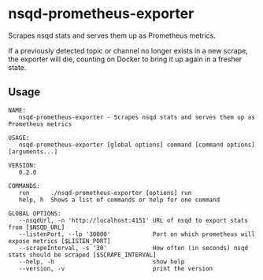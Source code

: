 # nsqd-prometheus-exporter 

Scrapes nsqd stats and serves them up as Prometheus metrics.

If a previously detected topic or channel no longer exists in a new scrape, the exporter will die, counting on Docker to bring it up again in a fresher state.

## Usage
```
NAME:
   nsqd-prometheus-exporter - Scrapes nsqd stats and serves them up as Prometheus metrics

USAGE:
   nsqd-prometheus-exporter [global options] command [command options] [arguments...]

VERSION:
   0.2.0

COMMANDS:
   run		./nsqd-prometheus-exporter [options] run
   help, h	Shows a list of commands or help for one command

GLOBAL OPTIONS:
   --nsqdUrl, -n 'http://localhost:4151' URL of nsqd to export stats from [$NSQD_URL]
   --listenPort, --lp '30000'            Port on which prometheus will expose metrics [$LISTEN_PORT]
   --scrapeInterval, -s '30'             How often (in seconds) nsqd stats should be scraped [$SCRAPE_INTERVAL]
   --help, -h                            show help
   --version, -v                         print the version
```

